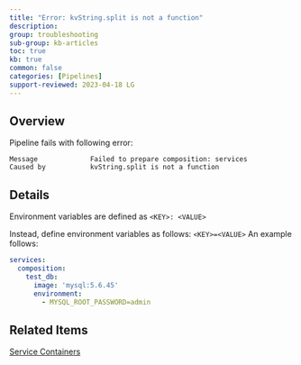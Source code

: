 ```yaml
---
title: "Error: kvString.split is not a function"
description: 
group: troubleshooting
sub-group: kb-articles
toc: true
kb: true
common: false
categories: [Pipelines]
support-reviewed: 2023-04-18 LG
---
```


## Overview

Pipeline fails with following error:

```shell
Message             Failed to prepare composition: services
Caused by           kvString.split is not a function
```

## Details

Environment variables are defined as `<KEY>: <VALUE>`

Instead, define environment variables as follows: `<KEY>=<VALUE>` An example follows:

```yaml
services:
  composition:
    test_db:
      image: 'mysql:5.6.45'
      environment:
        - MYSQL_ROOT_PASSWORD=admin
```

## Related Items

[Service Containers]({{site.baseurl}}/docs/pipelines/service-containers/)
